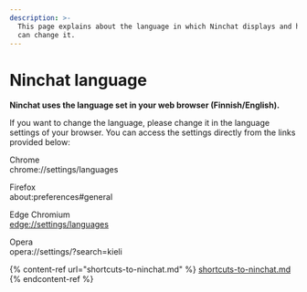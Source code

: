```yaml
---
description: >-
  This page explains about the language in which Ninchat displays and how you
  can change it.
---
```


# Ninchat language

**Ninchat uses the language set in your web browser (Finnish/English).**

If you want to change the language, please change it in the language settings of your browser. You can access the settings directly from the links provided below:

Chrome\
chrome://settings/languages

Firefox\
about:preferences#general

Edge Chromium\
[edge://settings/languages](edge://settings/languages)

Opera\
opera://settings/?search=kieli

{% content-ref url="shortcuts-to-ninchat.md" %}
[shortcuts-to-ninchat.md](shortcuts-to-ninchat.md)
{% endcontent-ref %}
